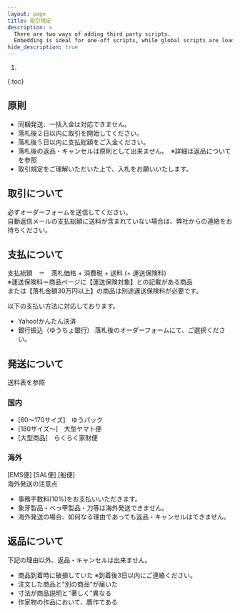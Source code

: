 ```yaml
---
layout: page
title: 取引規定
description: >
  There are two ways of adding third party scripts.
  Embedding is ideal for one-off scripts, while global scripts are loaded on every page.
hide_description: true
---
```


1. 
{:toc}


## 原則

- 同梱発送、一括入金は対応できません。
- 落札後２日以内に取引を開始してください。
- 落札後５日以内に支払総額をご入金ください。
- 落札後の返品・キャンセルは原則として出来ません。　※詳細は返品についてを参照
- 取引規定をご理解いただいた上で、入札をお願いいたします。

## 取引について
必ずオーダーフォームを送信してください。<br>
自動返信メールの支払総額に送料が含まれていない場合は、弊社からの連絡をお待ちください。

## 支払について
支払総額　＝　落札価格 + 消費税 + 送料 (+ 運送保険料)<br>
※運送保険料＝商品ページに【運送保険対象】との記載がある商品<br>
または【落札金額30万円以上】の商品は別途運送保険料が必要です。

以下の支払い方法に対応しております。
- Yahoo!かんたん決済
- 銀行振込（ゆうちょ銀行）
落札後のオーダーフォームにて、ご選択ください。

## 発送について
送料表を参照
### 国内
- [60～170サイズ]　ゆうパック
- [180サイズ～]　大型ヤマト便
- [大型商品]　らくらく家財便

### 海外
[EMS便] [SAL便] [船便] <br>
海外発送の注意点<br>
- 事務手数料(10%)をお支払いいただきます。
- 象牙製品・べっ甲製品・刀等は海外発送できません。
- 海外発送の場合、如何なる理由であっても返品・キャンセルはできません。

## 返品について
下記の理由以外、返品・キャンセルは出来ません。

- 商品到着時に破損していた ※到着後3日以内にご連絡ください。
- 注文した商品と"別の商品"が届いた
- 寸法が商品説明と"著しく"異なる
- 作家物の作品において、贋作である
